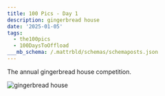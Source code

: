 ```yaml
---
title: 100 Pics - Day 1
description: gingerbread house
date: '2025-01-05'
tags:
  - the100pics
  - 100DaysToOffload
___mb_schema: /.mattrbld/schemas/schemaposts.json
---
```


The annual gingerbread house competition.

![gingerbread house](/assets/images/the100pics/001.webp)
